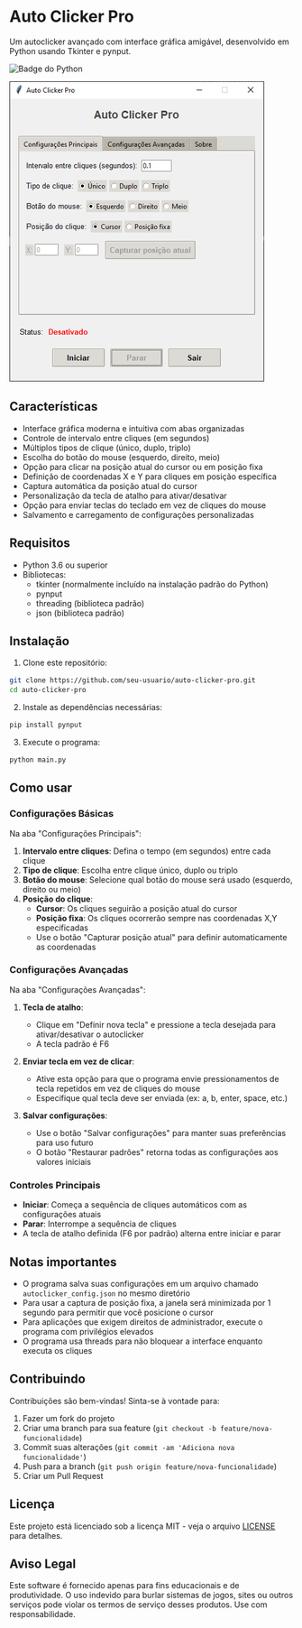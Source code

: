 # Auto Clicker Pro

Um autoclicker avançado com interface gráfica amigável, desenvolvido em Python usando Tkinter e pynput.

![Badge do Python](https://img.shields.io/badge/Python-3.10-blue.svg)

![Auto Clicker Pro Screenshot](https://github.com/GuilhermeMartinsBR/autoclickerpro/blob/main/Janela%20AutoClickerPro%20-%20PrintScreen.png?raw=true)

## Características

- Interface gráfica moderna e intuitiva com abas organizadas
- Controle de intervalo entre cliques (em segundos)
- Múltiplos tipos de clique (único, duplo, triplo)
- Escolha do botão do mouse (esquerdo, direito, meio)
- Opção para clicar na posição atual do cursor ou em posição fixa
- Definição de coordenadas X e Y para cliques em posição específica
- Captura automática da posição atual do cursor
- Personalização da tecla de atalho para ativar/desativar
- Opção para enviar teclas do teclado em vez de cliques do mouse
- Salvamento e carregamento de configurações personalizadas

## Requisitos

- Python 3.6 ou superior
- Bibliotecas:
  - tkinter (normalmente incluído na instalação padrão do Python)
  - pynput
  - threading (biblioteca padrão)
  - json (biblioteca padrão)

## Instalação

1. Clone este repositório:
```bash
git clone https://github.com/seu-usuario/auto-clicker-pro.git
cd auto-clicker-pro
```

2. Instale as dependências necessárias:
```bash
pip install pynput
```

3. Execute o programa:
```bash
python main.py
```

## Como usar

### Configurações Básicas

Na aba "Configurações Principais":

1. **Intervalo entre cliques**: Defina o tempo (em segundos) entre cada clique
2. **Tipo de clique**: Escolha entre clique único, duplo ou triplo
3. **Botão do mouse**: Selecione qual botão do mouse será usado (esquerdo, direito ou meio)
4. **Posição do clique**:
   - **Cursor**: Os cliques seguirão a posição atual do cursor
   - **Posição fixa**: Os cliques ocorrerão sempre nas coordenadas X,Y especificadas
   - Use o botão "Capturar posição atual" para definir automaticamente as coordenadas

### Configurações Avançadas

Na aba "Configurações Avançadas":

1. **Tecla de atalho**:
   - Clique em "Definir nova tecla" e pressione a tecla desejada para ativar/desativar o autoclicker
   - A tecla padrão é F6

2. **Enviar tecla em vez de clicar**:
   - Ative esta opção para que o programa envie pressionamentos de tecla repetidos em vez de cliques do mouse
   - Especifique qual tecla deve ser enviada (ex: a, b, enter, space, etc.)

3. **Salvar configurações**:
   - Use o botão "Salvar configurações" para manter suas preferências para uso futuro
   - O botão "Restaurar padrões" retorna todas as configurações aos valores iniciais

### Controles Principais

- **Iniciar**: Começa a sequência de cliques automáticos com as configurações atuais
- **Parar**: Interrompe a sequência de cliques
- A tecla de atalho definida (F6 por padrão) alterna entre iniciar e parar

## Notas importantes

- O programa salva suas configurações em um arquivo chamado `autoclicker_config.json` no mesmo diretório
- Para usar a captura de posição fixa, a janela será minimizada por 1 segundo para permitir que você posicione o cursor
- Para aplicações que exigem direitos de administrador, execute o programa com privilégios elevados
- O programa usa threads para não bloquear a interface enquanto executa os cliques

## Contribuindo

Contribuições são bem-vindas! Sinta-se à vontade para:

1. Fazer um fork do projeto
2. Criar uma branch para sua feature (`git checkout -b feature/nova-funcionalidade`)
3. Commit suas alterações (`git commit -am 'Adiciona nova funcionalidade'`)
4. Push para a branch (`git push origin feature/nova-funcionalidade`)
5. Criar um Pull Request

## Licença

Este projeto está licenciado sob a licença MIT - veja o arquivo [LICENSE](LICENSE) para detalhes.

## Aviso Legal

Este software é fornecido apenas para fins educacionais e de produtividade. O uso indevido para burlar sistemas de jogos, sites ou outros serviços pode violar os termos de serviço desses produtos. Use com responsabilidade.
